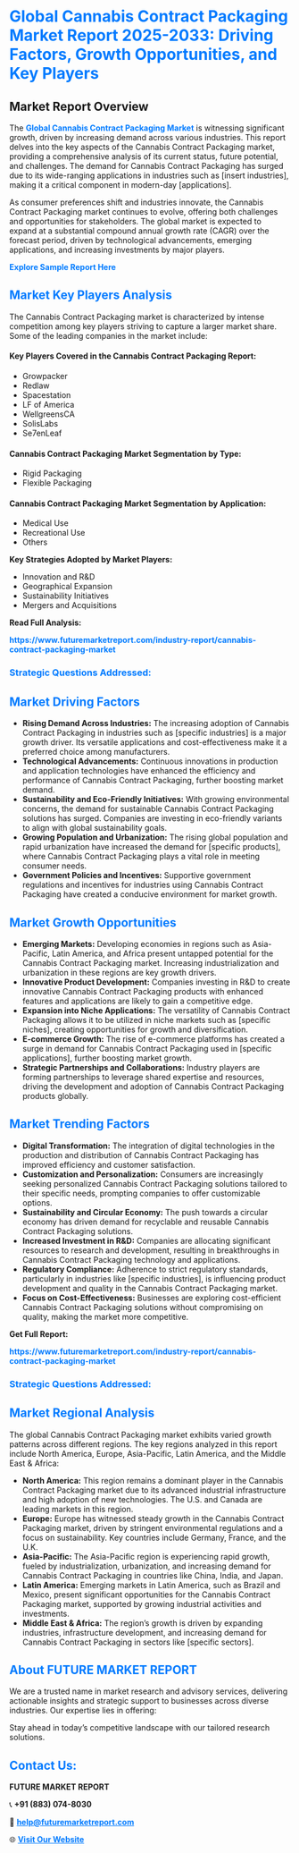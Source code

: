 <h1 style="color: #007BFF;">Global Cannabis Contract Packaging Market Report 2025-2033: Driving Factors, Growth Opportunities, and Key Players</h1>

<section id="overview">
<h2>Market Report Overview</h2>
<p>The <a href="https://www.futuremarketreport.com/industry-report/cannabis-contract-packaging-market" style="color: #007BFF; text-decoration: none;"><strong>Global Cannabis Contract Packaging Market</strong></a> is witnessing significant growth, driven by increasing demand across various industries. This report delves into the key aspects of the Cannabis Contract Packaging market, providing a comprehensive analysis of its current status, future potential, and challenges. The demand for Cannabis Contract Packaging has surged due to its wide-ranging applications in industries such as [insert industries], making it a critical component in modern-day [applications].</p>
<p>As consumer preferences shift and industries innovate, the Cannabis Contract Packaging market continues to evolve, offering both challenges and opportunities for stakeholders. The global market is expected to expand at a substantial compound annual growth rate (CAGR) over the forecast period, driven by technological advancements, emerging applications, and increasing investments by major players.</p>
</section>

<section id="overview">
<p><a href="https://www.futuremarketreport.com/request-sample/reportId=57227" style="color: #007BFF; text-decoration: none;"><strong>Explore Sample Report Here</strong></a></p>
</section>

<section id="key-players">
<h2 style="color: #007BFF;">Market Key Players Analysis</h2>
<p>The Cannabis Contract Packaging market is characterized by intense competition among key players striving to capture a larger market share. Some of the leading companies in the market include:</p>
<h4>Key Players Covered in the Cannabis Contract Packaging Report:</h4>
<ul><li>Growpacker</li><li>Redlaw</li><li>Spacestation</li><li>LF of America</li><li>WellgreensCA</li><li>SolisLabs</li><li>Se7enLeaf</li></ul>
<h4>Cannabis Contract Packaging Market Segmentation by Type:</h4>
<ul><li>Rigid Packaging</li><li>Flexible Packaging</li></ul>

<h4>Cannabis Contract Packaging Market Segmentation by Application:</h4>
<ul><li>Medical Use</li><li>Recreational Use</li><li>Others</li></ul>
<p><strong>Key Strategies Adopted by Market Players:</strong></p>
<ul>
<li>Innovation and R&D</li>
<li>Geographical Expansion</li>
<li>Sustainability Initiatives</li>
<li>Mergers and Acquisitions</li>
</ul>
</section>

<section>
<p><strong>Read Full Analysis: </strong></p><a href="https://www.futuremarketreport.com/industry-report/cannabis-contract-packaging-market" style="color: #007BFF; text-decoration: none;"><strong>https://www.futuremarketreport.com/industry-report/cannabis-contract-packaging-market</strong></a>
<h3 style="color: #007BFF;">Strategic Questions Addressed:</h3>
</section>

<section id="driving-factors">
<h2 style="color: #007BFF;">Market Driving Factors</h2>
<ul>
<li><strong>Rising Demand Across Industries:</strong> The increasing adoption of Cannabis Contract Packaging in industries such as [specific industries] is a major growth driver. Its versatile applications and cost-effectiveness make it a preferred choice among manufacturers.</li>
<li><strong>Technological Advancements:</strong> Continuous innovations in production and application technologies have enhanced the efficiency and performance of Cannabis Contract Packaging, further boosting market demand.</li>
<li><strong>Sustainability and Eco-Friendly Initiatives:</strong> With growing environmental concerns, the demand for sustainable Cannabis Contract Packaging solutions has surged. Companies are investing in eco-friendly variants to align with global sustainability goals.</li>
<li><strong>Growing Population and Urbanization:</strong> The rising global population and rapid urbanization have increased the demand for [specific products], where Cannabis Contract Packaging plays a vital role in meeting consumer needs.</li>
<li><strong>Government Policies and Incentives:</strong> Supportive government regulations and incentives for industries using Cannabis Contract Packaging have created a conducive environment for market growth.</li>
</ul>
</section>

<section id="growth-opportunities">
<h2 style="color: #007BFF;">Market Growth Opportunities</h2>
<ul>
<li><strong>Emerging Markets:</strong> Developing economies in regions such as Asia-Pacific, Latin America, and Africa present untapped potential for the Cannabis Contract Packaging market. Increasing industrialization and urbanization in these regions are key growth drivers.</li>
<li><strong>Innovative Product Development:</strong> Companies investing in R&D to create innovative Cannabis Contract Packaging products with enhanced features and applications are likely to gain a competitive edge.</li>
<li><strong>Expansion into Niche Applications:</strong> The versatility of Cannabis Contract Packaging allows it to be utilized in niche markets such as [specific niches], creating opportunities for growth and diversification.</li>
<li><strong>E-commerce Growth:</strong> The rise of e-commerce platforms has created a surge in demand for Cannabis Contract Packaging used in [specific applications], further boosting market growth.</li>
<li><strong>Strategic Partnerships and Collaborations:</strong> Industry players are forming partnerships to leverage shared expertise and resources, driving the development and adoption of Cannabis Contract Packaging products globally.</li>
</ul>
</section>

<section id="trending-factors">
<h2 style="color: #007BFF;">Market Trending Factors</h2>
<ul>
<li><strong>Digital Transformation:</strong> The integration of digital technologies in the production and distribution of Cannabis Contract Packaging has improved efficiency and customer satisfaction.</li>
<li><strong>Customization and Personalization:</strong> Consumers are increasingly seeking personalized Cannabis Contract Packaging solutions tailored to their specific needs, prompting companies to offer customizable options.</li>
<li><strong>Sustainability and Circular Economy:</strong> The push towards a circular economy has driven demand for recyclable and reusable Cannabis Contract Packaging solutions.</li>
<li><strong>Increased Investment in R&D:</strong> Companies are allocating significant resources to research and development, resulting in breakthroughs in Cannabis Contract Packaging technology and applications.</li>
<li><strong>Regulatory Compliance:</strong> Adherence to strict regulatory standards, particularly in industries like [specific industries], is influencing product development and quality in the Cannabis Contract Packaging market.</li>
<li><strong>Focus on Cost-Effectiveness:</strong> Businesses are exploring cost-efficient Cannabis Contract Packaging solutions without compromising on quality, making the market more competitive.</li>
</ul>
</section>

<section>
<p><strong>Get Full Report: </strong></p><a href="https://www.futuremarketreport.com/industry-report/cannabis-contract-packaging-market" style="color: #007BFF; text-decoration: none;"><strong>https://www.futuremarketreport.com/industry-report/cannabis-contract-packaging-market</strong></a>
<h3 style="color: #007BFF;">Strategic Questions Addressed:</h3>
</section>


<section id="regional-analysis">
<h2 style="color: #007BFF;">Market Regional Analysis</h2>
<p>The global Cannabis Contract Packaging market exhibits varied growth patterns across different regions. The key regions analyzed in this report include North America, Europe, Asia-Pacific, Latin America, and the Middle East & Africa:</p>
<ul>
<li><strong>North America:</strong> This region remains a dominant player in the Cannabis Contract Packaging market due to its advanced industrial infrastructure and high adoption of new technologies. The U.S. and Canada are leading markets in this region.</li>
<li><strong>Europe:</strong> Europe has witnessed steady growth in the Cannabis Contract Packaging market, driven by stringent environmental regulations and a focus on sustainability. Key countries include Germany, France, and the U.K.</li>
<li><strong>Asia-Pacific:</strong> The Asia-Pacific region is experiencing rapid growth, fueled by industrialization, urbanization, and increasing demand for Cannabis Contract Packaging in countries like China, India, and Japan.</li>
<li><strong>Latin America:</strong> Emerging markets in Latin America, such as Brazil and Mexico, present significant opportunities for the Cannabis Contract Packaging market, supported by growing industrial activities and investments.</li>
<li><strong>Middle East & Africa:</strong> The region’s growth is driven by expanding industries, infrastructure development, and increasing demand for Cannabis Contract Packaging in sectors like [specific sectors].</li>
</ul>
</section>

<footer>
<h2 style="color: #007BFF;">About FUTURE MARKET REPORT</h2>
<p>We are a trusted name in market research and advisory services, delivering actionable insights and strategic support to businesses across diverse industries. Our expertise lies in offering:</p>

<p>Stay ahead in today’s competitive landscape with our tailored research solutions.</p>

<h2 style="color: #007BFF;">Contact Us:</h2>
<p><strong>FUTURE MARKET REPORT</strong></p>
<p>📞 <strong>+91 (883) 074-8030</strong></p>
<p>📧 <strong><a href="mailto:help@futuremarketreport.com" style="color: #007BFF;">help@futuremarketreport.com</a></strong></p>
<p>🌐 <strong><a href="https://www.futuremarketreport.com/" style="color: #007BFF;">Visit Our Website</a></strong></p>
</footer>